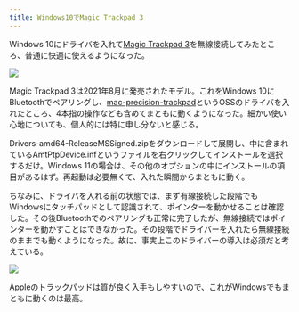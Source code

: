 ```yaml
---
title: Windows10でMagic Trackpad 3
---
```

Windows 10にドライバを入れて[Magic Trackpad 3](https://www.amazon.co.jp/dp/B09BTT6FJ9)を無線接続してみたところ、普通に快適に使えるようになった。

![](https://lh3.googleusercontent.com/docs/AG8NV2a7eErl-oSkYmip4-zemOU6X7680SzI8NX9ZPMv9bmA4VnHUxIpgll9VUs8m06wPFJyxewbXXBno4xcwWWD4ZZNxkbUpL76GfC-9w0EQNG0H7klP--vIwn2f1KhJFvNFp2zBSSj7axSjOwoHc0818RQrLDqwjlwVkDZQa5Ec76djuhLgWXzLbCRej0KsMx9EwMdQ06L0aTFtul1X3kFfOIuYN0MX5ZWTEO_K7Muzc_dmVK8JQW9iSXNAdlxooK7LqFwrca_zbFMay6A33HkpDIEv7_mOvI02uM7VuUoyt7kPw1aIrUGk0xs5E6SsUUZda1bni2jQem4xNw4PQJhN59EvYoUI1VRvDvMLqjVNgZPMWeHO3z39QGPnYObZ_F2cDhtjNdE_bB_389ZtRjk4PinMqcucCrDlowEDWSgi6dN2_FRJkepEM5-lzbjFdaEZhxOu0_ty3WlfHYfrVTCUbyJlyBkh3Ivvbc6d1m9Z78WdIoq2c4ZDJabE0UthK-nq0fOMwv5DnKPIoHOjZP18j5ppZkY6r7ovXxQYp6BrABEcGSPHnRVtq4v34JEoj47o0fUq4t5zQUleIe3POoZCkS8l47QfmSg817sqlZ-mZt2rSy3ws06q90EO1WpZw2HEI7S7phl5hiC_tDeaLyiV5bTSU8pWllBHHAiE_w3K7KhARBWbNNz5fdhQSJPVdfVI58WtZdEYYXCDMiNAzHqJKcRNiKH32N2vtj7YsnnMYwELG6iPlqSUm1YbV0s6HyDVWjQL8JJPNhps5cd65r5VQZ0kxQgp0W4B_qUoOF-5v8K8NT0PVDALOCOu6YThbfZAqlxMqSRWmdzEUTjEqRclvyDvK_MwE9WgU5SUklXs32K-P0NUoCYS_Gt79KZMImATwR_BiWd2uwzGsFJaoG86gUJuugRfRp8Xh0NuAVqyl2IhvJp7JpPsh91EK514ck0C3g1jrm9HQLOJ5YdmvqYf6KxClwnexF38ak0k5I8FsnWrs_dLNYCtmFC3P8FHq1aXVujE2rbyH6sZg25GkRvDRjNohU1pecjFNUZEvA__yxxV5izg22QrLg99Fr51JN62tn1zGDFmEBVkd3AXzrk1hiD5Z6S9w56RsuKUBOCIA3wvDDfj8kpGtu_ymaEJUVSpWOE7DMrgh_yjuJGIq6S1NJOyTOpHyYYOtKhLAkplDo1vuqcbQFXOYivHSKo2NwCKqleYPkIpTLav8Ju5ogmk4sr3KTEf84-l1tcRA5SjEJfvOz9rw)

Magic Trackpad 3は2021年8月に発売されたモデル。これをWindows 10にBluetoothでペアリングし、[mac-precision-trackpad](https://github.com/imbushuo/mac-precision-touchpad)というOSSのドライバを入れたところ、4本指の操作なども含めてまともに動くようになった。細かい使い心地についても、個人的には特に申し分ないと感じる。

Drivers-amd64-ReleaseMSSigned.zipをダウンロードして展開し、中に含まれているAmtPtpDevice.infというファイルを右クリックしてインストールを選択するだけ。Windows 11の場合は、その他のオプションの中にインストールの項目があるはず。再起動は必要無くて、入れた瞬間からまともに動く。

ちなみに、ドライバを入れる前の状態では、まず有線接続した段階でもWindowsにタッチパッドとして認識されて、ポインターを動かせることは確認した。その後Bluetoothでのペアリングも正常に完了したが、無線接続ではポインターを動かすことはできなかった。その段階でドライバーを入れたら無線接続のままでも動くようになった。故に、事実上このドライバーの導入は必須だと考えている。

![](https://lh3.googleusercontent.com/docs/AG8NV2bNGTJL78GxtgJw1VjZnX5lGosb2OekVRGdkP1fd0RInIIWpo_wkfQP6H9_7K0sVfASq2hkxpMdQl7i9OvM7RNe3ll5s5L8PgREwi5co5eE4NF8XAa-Hpp91RWnBHLOvuSMY7sW17mPhXS8B95RemJOHLZdFvzGxBaYrp3BrtUtqjiYHQNebLqR6NI1tTIYptHuZKJAhzRjQHSGAs8o4sdb2-FwrdAxWx41lSs0oMh-RyrhmhcwmPhz9Pf-ii3dnK5GePbMSW5q-em0H8Ksxd5Y323NmfC_BXThUdvG7OysUxWjDaLpbenv2g6RtcyHuYvW7kPdP7En_fdquyteR1TuSbQRfeIr92x6K5aUMVD0yjzfbvcXDTQsY98_scxb8-Rm5PBmRlTVsTw5G-AWIDPsnToKz0MOrNzogJScwk9WEhxOfMQh6jTWltEPYe2yEi5AwSarG7pEGB-617j2C7vwbkEAjBIgbccEcrG9hOi_cTPI20XAZhmdpdqAx1LDerxWMVBb42C4Mae1eswV-OeH8WPxEKMrnTOtBvseTnoOVwpdl7sDqSyJWhilND-Zmk4C91EA99h3-gUSAO38bYAQYMUvr50QEoHBm0dm8ddODwfH3lfmGyELxI_BtrFLXDAeld3EwSS12WtBhPO5adSa568crOvjNYcKBDeJowtk2RzHGGBQoIj9mt6eB2oSvTlSPA3ndO6Z0fknbidSirnK89LyAuHUxOLB54z4p1HhOrMVbE1395w16A4G3x1yG-Xxe3XjUvntFOI-OOczPSrYbys_HBJXHd5WSN0WvdgmrBOyuhwI0wAv1OQz5hjo2VkGyJORM3P1bgRcbbmO5z06PbOCmC4Au5GV4bf3z7EOjH3_ivz5ZkWU3rNk0UjHtzMA_pgVWyjAiTu1jojrJGKUQqzK5tHnYa8ME6lTAWxhXmEjkdTlFqMQT-M0-PJbeaYeMsLEvEOJPLVBx-5V-YPSkoMnTWph6gcr_BVUgd7m8Vvf9AIjskyZImlbvHu7dhIZe_efuyqaLB5OgBKrR24HMQBevAZfq50l2fCDF3PF4rjOk5CLEy7gebyiTgHDYdIp5YhZKD8FJUutZGW04wougX6HPhI8Rt9Yh8MVXYbl1Pl1Ov_2rb-K9qVw8Sr5M4DpyXVXKP7975-Le_FTeE7vg5gavYU63kyYD2HiQfcA-Xp0Dm3ErmEeQ-Qfbo3E66NiTY8Y8LW9IN-Aw8R1GXkOxhnkC6oFbLTkAF01nX8e8Ni4jg)

Appleのトラックパッドは質が良く入手もしやすいので、これがWindowsでもまともに動くのは最高。
